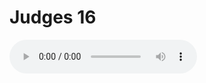 # Judges 16

<audio controls>
  <source src="https://openbible.com/audio/hays/BSB_07_Jdg_016_H.mp3" type="audio/mp3" />
  <a href="https://openbible.com/audio/hays/BSB_07_Jdg_016_H.mp3" download="https://openbible.com/audio/hays/BSB_07_Jdg_016_H.mp3">Download MP3 audio</a>.
</audio>

<!--@include: @/bible/translations/bsb/07_jdg/verses/016.md-->